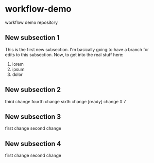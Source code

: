 # workflow-demo
workflow demo repository

## New subsection 1
This is the first new subsection. I'm basically going to have a branch for edits to this subsection.
Now, to get into the real stuff here:

  1. lorem
  2. ipsum
  3. dolor

## New subsection 2
third change
fourth change
sixth change [ready]
change # 7

## New subsection 3
first change
second change

## New subsection 4
first change
second change
